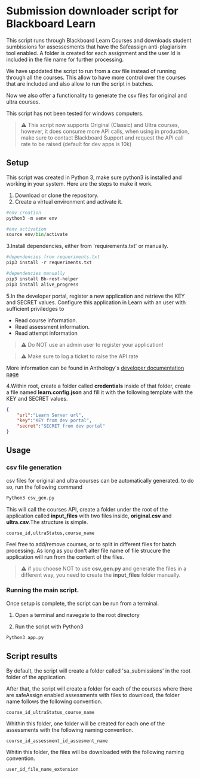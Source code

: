 # Submission downloader script for Blackboard Learn

This script runs through Blackboard Learn Courses and downloads student sumbissions for assessesments that have the Safeassign anti-plagiarisim tool enabled. A folder is created for each assignment and the user Id is included in the file name for further processing.

We have upddated the script to run from a csv file instead of running through all the courses. This allow to have more control over the courses that are included and also allow to run the script in batches.

Now we also offer a functionality to generate the csv files for original and ultra courses.

This script has not been tested for windows computers.

> :warning: This script now supports Original (Classic) and Ultra courses, however, it does consume more API calls, when using in production, make sure to contact Blackboard Support and request the API call rate to be raised (default for dev apps is 10k)

## Setup

This script was created in Python 3, make sure python3 is installed and working in your system. Here are the steps to make it work.

1. Download or clone the repository.
2. Create a virtual environment and activate it.

```Python
#env creation
python3 -m venv env

#env activation
source env/bin/activate
```

3.Install dependencies, either from 'requirements.txt' or manually.

```Python
#dependencies from requeriments.txt
pip3 install -r requeriments.txt

#dependencies manually
pip3 install Bb-rest-helper
pip3 install alive_progress
````

5.In the developer portal, register a new application and retrieve the KEY and SECRET values. Configure this application in Learn with an user with sufficient priviledges to

* Read course information.
* Read assessment information.
* Read attempt information

>:warning: Do NOT use an admin user to register your application!

>:warning: Make sure to log a ticket to raise the API rate

More information can be found in Anthology´s [developer 
documentation page](https://docs.anthology.com/rest-apis/learn/getting-started/registry)

4.Within root, create a folder called **credentials** inside of that folder, create a file named **learn.config.json** and fill it with the following template with the KEY and SECRET values.

```json
{
    "url":"Learn Server url",
    "key":"KEY from dev portal",
    "secret":"SECRET from dev portal"
}
```

## Usage

### csv file generation

csv files for original and ultra courses can be automatically generated. to do so, run the following command

```Python
Python3 csv_gen.py
```

This will call the courses API, create a folder under the root of the application called **input_files** with two files inside, **original.csv** and **ultra.csv**.The structure is simple.

```csv
course_id,ultraStatus,course_name
```

Feel free to add/remove courses, or to split in different files for batch processing. As long as you don't alter file name of file strucure the application will run from the content of the files.

>:warning: if you choose NOT to use **csv_gen.py** and generate the files in a different way, you need to create the **input_files** folder manually.

### Running the main script.

Once setup is complete, the script can be run from a terminal.

1. Open a terminal and navegate to the root directory

2. Run the script with Python3

```Python
Python3 app.py
```

## Script results

By default, the script will create a folder called 'sa_submissions' in the root folder of the application.

After that, the script will create a folder for each of the courses where there are safeAssign enabled assessments with files to download, the folder name follows the following convention.

```csv
course_id_ultraStatus_course_name
```

Whithin this folder, one folder will be created for each one of the assessments with the following naming convention.

```csv
course_id_assessment_id_assesment_name
 ```

Whitin this folder, the files will be downloaded with the following naming convention.

```csv
user_id_file_name_extension 
```

